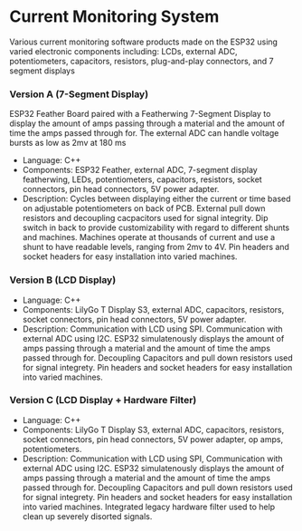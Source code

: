 # Current Monitoring System 

Various current monitoring software products made on the ESP32 using varied electronic components including: LCDs, external ADC, potentiometers, capacitors, resistors, plug-and-play connectors, and 7 segment displays

### Version A (7-Segment Display)
ESP32 Feather Board paired with a Featherwing 7-Segment Display to display the amount of amps passing through a material and the amount of time the amps passed through for. The external ADC can handle voltage bursts as low as 2mv at 180 ms 
- Language: C++
 - Components: ESP32 Feather, external ADC, 7-segment display featherwing, LEDs, potentiometers, capacitors, resistors, socket connectors, pin head connectors, 5V power adapter.
- Description:
    Cycles between displaying either the current or time based on adjustable potentiometers on back of PCB. 
    External pull down resistors and decoupling cacpacitors used for signal integrity.
    Dip switch in back to provide customizability with regard to different shunts and machines. 
    Machines operate at thousands of current and use a shunt to have readable levels, ranging from 2mv to 4V. 
    Pin headers and socket headers for easy installation into varied machines.

### Version B (LCD Display)
- Language: C++
- Components: LilyGo T Display S3, external ADC, capacitors, resistors, socket connectors, pin head connectors, 5V power adapter.
- Description: 
  Communication with LCD using SPI. Communication with external ADC using I2C. ESP32 simulatenously displays the amount of amps passing through a material and the amount of time the amps passed through for. Decoupling Capacitors and pull down resistors used for signal integrety. Pin headers and 
  socket headers for easy installation into varied machines.

### Version C (LCD Display + Hardware Filter)
 - Language: C++
 - Components: LilyGo T Display S3, external ADC, capacitors, resistors, socket connectors, pin head connectors, 5V power adapter, op amps, potentiometers.
 - Description: Communication with LCD using SPI, Communication with external ADC using I2C. ESP32 simulatenously displays the amount of amps passing through a material and the amount of time the amps passed through for. Decoupling Capacitors and pull down resistors used for signal integrety. Pin headers and socket headers for easy installation into varied machines. Integrated legacy hardware filter used to help clean up severely disorted signals.
